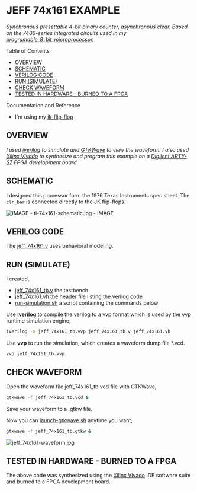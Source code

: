 # JEFF 74x161 EXAMPLE

_Synchronous presettable 4-bit binary counter, asynchronous clear.
Based on the 7400-series integrated circuits used in my
[programable_8_bit_microprocessor](https://github.com/JeffDeCola/my-verilog-examples/tree/master/systems/microprocessors/programable_8_bit_microprocessor)._

Table of Contents

* [OVERVIEW](https://github.com/JeffDeCola/my-verilog-examples/tree/master/sequential-logic/counters/jeff_74x161#overview)
* [SCHEMATIC](https://github.com/JeffDeCola/my-verilog-examples/tree/master/sequential-logic/counters/jeff_74x161#schematic)
* [VERILOG CODE](https://github.com/JeffDeCola/my-verilog-examples/tree/master/sequential-logic/counters/jeff_74x161#verilog-code)
* [RUN (SIMULATE)](https://github.com/JeffDeCola/my-verilog-examples/tree/master/sequential-logic/counters/jeff_74x161#run-simulate)
* [CHECK WAVEFORM](https://github.com/JeffDeCola/my-verilog-examples/tree/master/sequential-logic/counters/jeff_74x161#check-waveform)
* [TESTED IN HARDWARE - BURNED TO A FPGA](https://github.com/JeffDeCola/my-verilog-examples/tree/master/sequential-logic/counters/jeff_74x161#tested-in-hardware---burned-to-a-fpga)

Documentation and Reference

* I'm using my
  [jk-flip-flop](https://github.com/JeffDeCola/my-verilog-examples/tree/master/basic-code/sequential-logic/jk_flip_flop)

## OVERVIEW

_I used
[iverilog](https://github.com/JeffDeCola/my-cheat-sheets/tree/master/hardware/tools/simulation/iverilog-cheat-sheet)
to simulate and
[GTKWave](https://github.com/JeffDeCola/my-cheat-sheets/tree/master/hardware/tools/simulation/gtkwave-cheat-sheet)
to view the waveform. I also used
[Xilinx Vivado](https://github.com/JeffDeCola/my-cheat-sheets/tree/master/hardware/tools/synthesis/xilinx-vivado-cheat-sheet)
to synthesize and program this example on a
[Digilent ARTY-S7](https://github.com/JeffDeCola/my-cheat-sheets/tree/master/hardware/development/fpga-development-boards/digilent-arty-s7-cheat-sheet)
FPGA development board._

## SCHEMATIC

I designed this processor form the 1976 Texas Instruments spec sheet.
The `clr_bar` is connected directly to the JK flip-flops.

![IMAGE - ti-74x161-schematic.jpg - IMAGE](../../../docs/pics/ti-74x161-schematic.jpg)

## VERILOG CODE

The
[jeff_74x161.v](https://github.com/JeffDeCola/my-verilog-examples/blob/master/sequential-logic/counters/jeff_74x161/jeff_74x161.v)
uses behavioral modeling.

## RUN (SIMULATE)

I created,

* [jeff_74x161_tb.v](https://github.com/JeffDeCola/my-verilog-examples/blob/master/sequential-logic/counters/jeff_74x161/jeff_74x161_tb.v)
  the testbench
* [jeff_74x161.vh](https://github.com/JeffDeCola/my-verilog-examples/blob/master/sequential-logic/counters/jeff_74x161/jeff_74x161.vh)
  the header file listing the verilog code
* [run-simulation.sh](https://github.com/JeffDeCola/my-verilog-examples/blob/master/sequential-logic/counters/jeff_74x161/run-simulation.sh)
  a script containing the commands below

Use **iverilog** to compile the verilog to a vvp format
which is used by the vvp runtime simulation engine,

```bash
iverilog -o jeff_74x161_tb.vvp jeff_74x161_tb.v jeff_74x161.vh
```

Use **vvp** to run the simulation, which creates a waveform dump file *.vcd.

```bash
vvp jeff_74x161_tb.vvp
```

## CHECK WAVEFORM

Open the waveform file jeff_74x161_tb.vcd file with GTKWave,

```bash
gtkwave -f jeff_74x161_tb.vcd &
```

Save your waveform to a .gtkw file.

Now you can
[launch-gtkwave.sh](https://github.com/JeffDeCola/my-verilog-examples/blob/master/launch-GTKWave-script/launch-gtkwave.sh)
anytime you want,

```bash
gtkwave -f jeff_74x161_tb.gtkw &
```

![jeff_74x161-waveform.jpg](../../../docs/pics/jeff_74x161-waveform.jpg)

## TESTED IN HARDWARE - BURNED TO A FPGA

The above code was synthesized using the
[Xilinx Vivado](https://github.com/JeffDeCola/my-cheat-sheets/tree/master/hardware/tools/synthesis/xilinx-vivado-cheat-sheet)
IDE software suite and burned to a FPGA development board.
